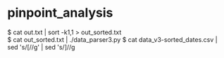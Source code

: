 # pinpoint_analysis
$ cat out.txt | sort -k1,1 > out_sorted.txt  
$ cat out_sorted.txt | ./data_parser3.py
$ cat data_v3-sorted_dates.csv | sed 's/\[//g' | sed 's/\]//g
